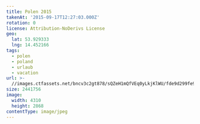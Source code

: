 ```yaml
---
title: Polen 2015
takenAt: '2015-09-17T12:27:03.000Z'
rotation: 0
license: Attribution-NoDerivs License
geo:
  lat: 53.929333
  lng: 14.452166
tags:
  - polen
  - poland
  - urlaub
  - vacation
url: >-
  //images.ctfassets.net/bncv3c2gt878/sQZeH1mQfVEq0yLkjKlWU/fde9d299fe955551b48d2d6c592c83d5/polen-2015_25957785725_o
size: 2441756
image:
  width: 4310
  height: 2868
contentType: image/jpeg
---
```


